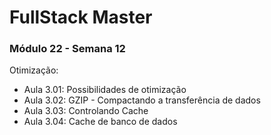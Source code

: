 # FullStack Master

### Módulo 22 - Semana 12

Otimização:
- Aula 3.01: Possibilidades de otimização
- Aula 3.02: GZIP - Compactando a transferência de dados
- Aula 3.03: Controlando Cache
- Aula 3.04: Cache de banco de dados
